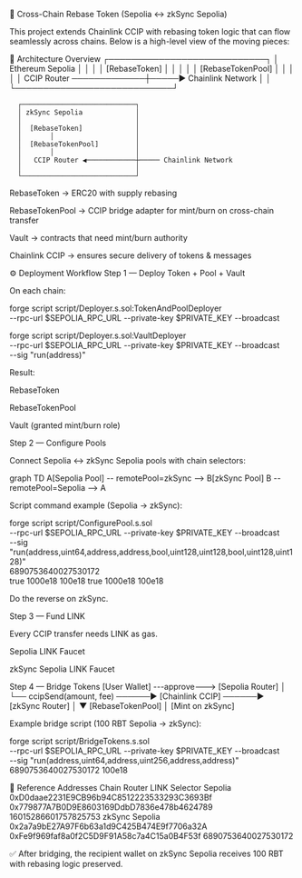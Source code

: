 🌉 Cross-Chain Rebase Token (Sepolia ↔ zkSync Sepolia)

This project extends Chainlink CCIP with rebasing token logic that can flow seamlessly across chains.
Below is a high-level view of the moving pieces:

🔧 Architecture Overview
      ┌────────────────────────────┐
      │ Ethereum Sepolia           │
      │                            │
      │  [RebaseToken]             │
      │       │                    │
      │  [RebaseTokenPool]         │
      │       │                    │
      │   CCIP Router ─────────────┼─────▶ Chainlink Network
      │                            │
      └────────────────────────────┘

      ┌────────────────────────────┐
      │ zkSync Sepolia             │
      │                            │
      │  [RebaseToken]             │
      │       │                    │
      │  [RebaseTokenPool]         │
      │       │                    │
      │   CCIP Router ◀────────────┼───── Chainlink Network
      │                            │
      └────────────────────────────┘


RebaseToken → ERC20 with supply rebasing

RebaseTokenPool → CCIP bridge adapter for mint/burn on cross-chain transfer

Vault → contracts that need mint/burn authority

Chainlink CCIP → ensures secure delivery of tokens & messages

⚙️ Deployment Workflow
Step 1 — Deploy Token + Pool + Vault

On each chain:

forge script script/Deployer.s.sol:TokenAndPoolDeployer \
  --rpc-url $SEPOLIA_RPC_URL --private-key $PRIVATE_KEY --broadcast

forge script script/Deployer.s.sol:VaultDeployer \
  --rpc-url $SEPOLIA_RPC_URL --private-key $PRIVATE_KEY --broadcast \
  --sig "run(address)" <rebaseTokenAddress>


Result:

RebaseToken

RebaseTokenPool

Vault (granted mint/burn role)

Step 2 — Configure Pools

Connect Sepolia ↔ zkSync Sepolia pools with chain selectors:

graph TD
  A[Sepolia Pool] -- remotePool=zkSync --> B[zkSync Pool]
  B -- remotePool=Sepolia --> A


Script command example (Sepolia → zkSync):

forge script script/ConfigurePool.s.sol \
  --rpc-url $SEPOLIA_RPC_URL --private-key $PRIVATE_KEY --broadcast \
  --sig "run(address,uint64,address,address,bool,uint128,uint128,bool,uint128,uint128)" \
  <localPool> 6890753640027530172 <remotePool> <remoteToken> \
  true 1000e18 100e18 true 1000e18 100e18


Do the reverse on zkSync.

Step 3 — Fund LINK

Every CCIP transfer needs LINK as gas.

Sepolia LINK Faucet

zkSync Sepolia LINK Faucet

Step 4 — Bridge Tokens
 [User Wallet] ---approve---> [Sepolia Router]
         │
         └── ccipSend(amount, fee) ──────▶ [Chainlink CCIP] ──────▶ [zkSync Router]
                                                        │
                                                        ▼
                                               [RebaseTokenPool]
                                                        │
                                               [Mint on zkSync]


Example bridge script (100 RBT Sepolia → zkSync):

forge script script/BridgeTokens.s.sol \
  --rpc-url $SEPOLIA_RPC_URL --private-key $PRIVATE_KEY --broadcast \
  --sig "run(address,uint64,address,uint256,address,address)" \
  <recipient> 6890753640027530172 <localToken> 100e18 <linkToken> <router>

📌 Reference Addresses
Chain	Router	LINK	Selector
Sepolia	0xD0daae2231E9CB96b94C8512223533293C3693Bf	0x779877A7B0D9E8603169DdbD7836e478b4624789	16015286601757825753
zkSync Sepolia	0x2a7a9bE27A97F6b63a1d9C425B474E9f7706a32A	0xFe9f969faf8a0f2C5D9F91A58c7a4C15a0B4F53f	6890753640027530172

✅ After bridging, the recipient wallet on zkSync Sepolia receives 100 RBT with rebasing logic preserved.
